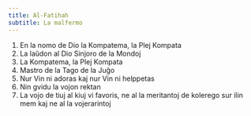 ```yaml
---
title: Al-Fatihah
subtitle: La malfermo
---
```


1. En la nomo de Dio la Kompatema, la Plej Kompata
2. La laŭdon al Dio Sinjoro de la Mondoj
3. La Kompatema, la Plej Kompata
4. Mastro de la Tago de la Juĝo
5. Nur Vin ni adoras kaj nur Vin ni helppetas
6. Nin gvidu la vojon rektan
7. La vojo de tiuj al kiuj vi favoris, ne al la meritantoj de kolerego sur ilin mem kaj ne al la vojerarintoj
